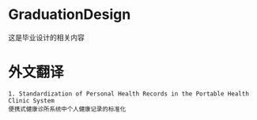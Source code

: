 # GraduationDesign
这是毕业设计的相关内容

# 外文翻译
    1. Standardization of Personal Health Records in the Portable Health Clinic System
    便携式健康诊所系统中个人健康记录的标准化

    